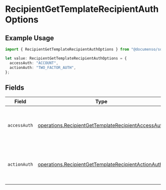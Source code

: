 # RecipientGetTemplateRecipientAuthOptions

## Example Usage

```typescript
import { RecipientGetTemplateRecipientAuthOptions } from "@documenso/sdk-typescript/models/operations";

let value: RecipientGetTemplateRecipientAuthOptions = {
  accessAuth: "ACCOUNT",
  actionAuth: "TWO_FACTOR_AUTH",
};
```

## Fields

| Field                                                                                                                    | Type                                                                                                                     | Required                                                                                                                 | Description                                                                                                              |
| ------------------------------------------------------------------------------------------------------------------------ | ------------------------------------------------------------------------------------------------------------------------ | ------------------------------------------------------------------------------------------------------------------------ | ------------------------------------------------------------------------------------------------------------------------ |
| `accessAuth`                                                                                                             | [operations.RecipientGetTemplateRecipientAccessAuth](../../models/operations/recipientgettemplaterecipientaccessauth.md) | :heavy_check_mark:                                                                                                       | The type of authentication required for the recipient to access the document.                                            |
| `actionAuth`                                                                                                             | [operations.RecipientGetTemplateRecipientActionAuth](../../models/operations/recipientgettemplaterecipientactionauth.md) | :heavy_check_mark:                                                                                                       | The type of authentication required for the recipient to sign the document.                                              |